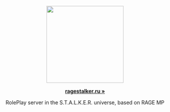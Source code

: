 <p align="center">
  <a aria-label="ragestalker logo" href="https://ragestalker.ru">
    <img src="https://github.com/rage-stalker/.github/blob/main/logo.png" width="210" />
  </a>
</p>

<p align="center">
  <a href="https://ragestalker.ru"><strong>ragestalker.ru »</strong></a>
</p>

<p align="center">
  RolePlay server in the S.T.A.L.K.E.R. universe, based on RAGE MP
</p>
